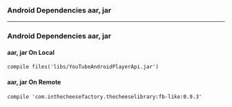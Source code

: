 
### Android Dependencies aar, jar


--------------------------
### Android Dependencies aar, jar

#### aar, jar On Local

```
compile files('libs/YouTubeAndroidPlayerApi.jar')
```

#### aar, jar On Remote

```
compile 'com.inthecheesefactory.thecheeselibrary:fb-like:0.9.3'
```

